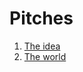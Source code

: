 # Pitches 

1. [The idea](https://github.com/michelle-po/head-md-time-in-time-out/blob/main/pitches/pitch-2022-10-27.md)
2. [The world](https://github.com/michelle-po/head-md-time-in-time-out/blob/main/pitches/pitch-2022-11-02.md)
